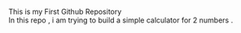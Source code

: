 This is my First Github Repository <br>
In this repo , i am trying to build a simple calculator for 2 numbers .

